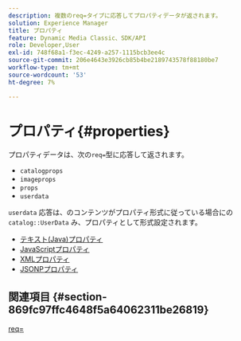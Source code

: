```yaml
---
description: 複数のreq=タイプに応答してプロパティデータが返されます。
solution: Experience Manager
title: プロパティ
feature: Dynamic Media Classic、SDK/API
role: Developer,User
exl-id: 748f68a1-f3ec-4249-a257-1115bcb3ee4c
source-git-commit: 206e4643e3926cb85b4be2189743578f88180be7
workflow-type: tm+mt
source-wordcount: '53'
ht-degree: 7%

---
```


# プロパティ{#properties}

プロパティデータは、次の`req=`型に応答して返されます。

* `catalogprops`
* `imageprops`
* `props`
* `userdata`

`userdata` 応答は、のコンテンツがプロパティ形式に従っている場合にの `catalog::UserData` み、プロパティとして形式設定されます。

* [テキスト(Java)プロパティ](r-text-java-properties.md)
* [JavaScriptプロパティ](r-javascript-properties.md)
* [XMLプロパティ](r-xml-properties.md)
* [JSONPプロパティ](r-json-properties.md)


## 関連項目 {#section-869fc97ffc4648f5a64062311be26819}

[req=](../../../../../../is-api/http-ref/image-serving-api-ref/c-http-protocol-reference/c-command-reference/r-req/r-req.md#reference-907cdb4a97034db7ad94695f25552e76)
